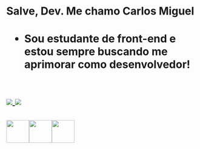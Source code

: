 <h1>Salve, Dev. Me chamo Carlos Miguel<h1>

- Sou estudante de front-end e estou sempre buscando me aprimorar como desenvolvedor!
<br>
<a href="https://github.com/carlosgoes05">
<img align="center" src="https://github-readme-stats.vercel.app/api/top-langs/?username=carlosgoes05&layout=compact&langs_count=7&theme=dark"/>
<img align="center" src="https://github-readme-stats.vercel.app/api?username=carlosgoes05&show_icons=true&theme=dark&include_all_commits=true&count_private=true"/>
<br><br>
<img src="https://cdn.jsdelivr.net/gh/devicons/devicon/icons/html5/html5-original.svg" width="60" height="60"/><img src="https://cdn.jsdelivr.net/gh/devicons/devicon/icons/css3/css3-original.svg" width="60" height="60"/><img src="https://cdn.jsdelivr.net/gh/devicons/devicon/icons/javascript/javascript-original.svg" width="60" height="60"/>
